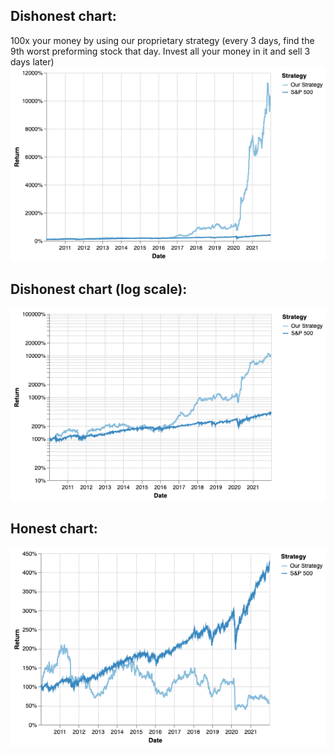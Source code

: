 ## Dishonest chart:
100x your money by using our proprietary strategy (every 3 days, find the 9th worst preforming stock that day. Invest all your money in it and sell 3 days later)
![dishonest](dishonest.png)

## Dishonest chart (log scale):
![dishonest_log](dishonest_log.png)

## Honest chart:
![honest](honest.png)
